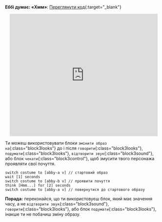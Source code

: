 **Еббі думає: «Хмм»**: [Переглянути код](https://scratch.mit.edu/projects/751456347/editor){:target="_blank"}
<div class="scratch-preview" style="margin-left: 15px;">
  <iframe allowtransparency="true" width="485" height="402" src="https://scratch.mit.edu/projects/embed/751456347/?autostart=false" frameborder="0"></iframe>
</div>

Ти можеш використовувати блоки `змінити образ на`{:class="block3looks"} до і після `говорити`{:class="block3looks"}, `подумати`{:class="block3looks"}, `відтворити звук`{:class="block3sound"}, або блок `чекати`{:class="block3control"}, щоб змусити твого персонажа проявляти свої почуття.

```blocks3
switch costume to [abby-a v] // стартовий образ
wait [1] seconds
switch costume to [abby-b v] // проявити почуття
think [Hmm...] for [2] seconds
switch costume to [abby-a v] // повернутися до стартового образу
```

**Порада:** переконайся, що ти використовуєш блок, який має значення часу, а не `відтворити звук`{:class="block3sound"}, `говорити`{:class="block3looks"}, або блок `подумати`{:class="block3looks"}, інакше ти не побачиш зміну образу.
